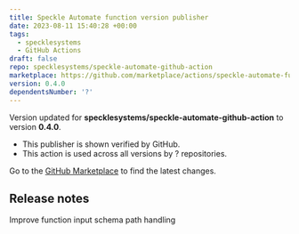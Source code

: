 ```yaml
---
title: Speckle Automate function version publisher
date: 2023-08-11 15:40:28 +00:00
tags:
  - specklesystems
  - GitHub Actions
draft: false
repo: specklesystems/speckle-automate-github-action
marketplace: https://github.com/marketplace/actions/speckle-automate-function-version-publisher
version: 0.4.0
dependentsNumber: '?'
---
```



Version updated for **specklesystems/speckle-automate-github-action** to version **0.4.0**.
- This publisher is shown verified by GitHub.
- This action is used across all versions by ? repositories.

Go to the [GitHub Marketplace](https://github.com/marketplace/actions/speckle-automate-function-version-publisher) to find the latest changes.

## Release notes

Improve function input schema path handling
